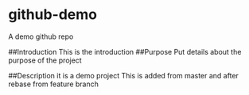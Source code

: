 # github-demo
A demo github repo

##Introduction
This is the introduction
##Purpose
Put details about the purpose of the project

##Description
it is a demo project
This is added from master and after rebase from feature branch